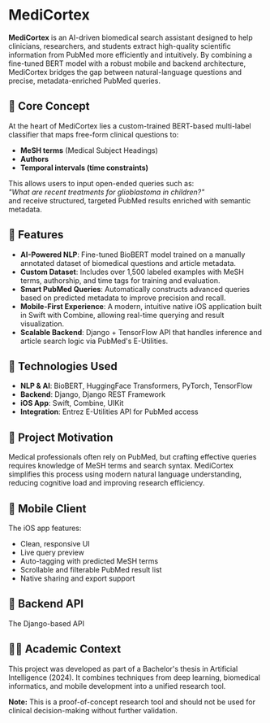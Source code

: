 # MediCortex

**MediCortex** is an AI-driven biomedical search assistant designed to help clinicians, researchers, and students extract high-quality scientific information from PubMed more efficiently and intuitively. By combining a fine-tuned BERT model with a robust mobile and backend architecture, MediCortex bridges the gap between natural-language questions and precise, metadata-enriched PubMed queries.

## 🧠 Core Concept

At the heart of MediCortex lies a custom-trained BERT-based multi-label classifier that maps free-form clinical questions to:

- **MeSH terms** (Medical Subject Headings)
- **Authors**
- **Temporal intervals (time constraints)**

This allows users to input open-ended queries such as:  
*"What are recent treatments for glioblastoma in children?"*  
and receive structured, targeted PubMed results enriched with semantic metadata.

## 🚀 Features

- **AI-Powered NLP**: Fine-tuned BioBERT model trained on a manually annotated dataset of biomedical questions and article metadata.
- **Custom Dataset**: Includes over 1,500 labeled examples with MeSH terms, authorship, and time tags for training and evaluation.
- **Smart PubMed Queries**: Automatically constructs advanced queries based on predicted metadata to improve precision and recall.
- **Mobile-First Experience**: A modern, intuitive native iOS application built in Swift with Combine, allowing real-time querying and result visualization.
- **Scalable Backend**: Django + TensorFlow API that handles inference and article search logic via PubMed's E-Utilities.

## 🔧 Technologies Used

- **NLP & AI**: BioBERT, HuggingFace Transformers, PyTorch, TensorFlow
- **Backend**: Django, Django REST Framework
- **iOS App**: Swift, Combine, UIKit
- **Integration**: Entrez E-Utilities API for PubMed access

## 🧪 Project Motivation

Medical professionals often rely on PubMed, but crafting effective queries requires knowledge of MeSH terms and search syntax. MediCortex simplifies this process using modern natural language understanding, reducing cognitive load and improving research efficiency.

## 📱 Mobile Client

The iOS app features:

- Clean, responsive UI
- Live query preview
- Auto-tagging with predicted MeSH terms
- Scrollable and filterable PubMed result list
- Native sharing and export support

## 📡 Backend API

The Django-based API

## 👨‍🎓 Academic Context

This project was developed as part of a Bachelor's thesis in Artificial Intelligence (2024). It combines techniques from deep learning, biomedical informatics, and mobile development into a unified research tool.

**Note:** This is a proof-of-concept research tool and should not be used for clinical decision-making without further validation.

